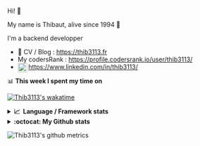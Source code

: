 Hi! 👋

My name is Thibaut, alive since 1994 🍷

I'm a backend developper

-   📝 CV / Blog : https://thib3113.fr
-   My codersRank : https://profile.codersrank.io/user/thib3113/
-   <a href="https://www.linkedin.com/in/thib3113/"><img align="left" alt="Thib3113's Linkedin" width="21px" src="https://raw.githubusercontent.com/peterthehan/peterthehan/master/assets/linkedin.svg" /></a> https://www.linkedin.com/in/thib3113/

📊 **This week I spent my time on**

[![Thib3113's wakatime](https://github-readme-stats.vercel.app/api/wakatime?username=thib3113&layout=default&theme=dracula&langs_count=6&hide_title=true&hide_border=true)](https://wakatime.com/@thib3113)

<details>
  <summary><b>📈&nbsp;&nbsp;Language&nbsp;/&nbsp;Framework stats</b></summary>
  <br/>  
  <a href='https://profile.codersrank.io/user/thib3113/'>
  <img src='http://cr-skills-chart-widget.azurewebsites.net/api/api?username=thib3113&padding=30&skills=php,batchfile,javascript,less,mysql,reactjs,scss,shell,typescript,vue'>
  </a>
</details>

<details>
  <summary><b>:octocat: My Github stats</b></summary>
  <br/>  
  
  <img src="https://github-readme-stats.vercel.app/api?username=thib3113&theme=dracula&show_icons=true&" alt="Thib3113's GitHub stats" />

<!--START_SECTION:activity-->

1. 🎉 Merged PR [#66](https://github.com/thib3113/unifi-blockips-srv/pull/66) in [thib3113/unifi-blockips-srv](https://github.com/thib3113/unifi-blockips-srv)
2. 🎉 Merged PR [#251](https://github.com/thib3113/unifi-client/pull/251) in [thib3113/unifi-client](https://github.com/thib3113/unifi-client)
3. 🗣 Commented on [#1479](https://github.com/nock/nock/issues/1479) in [nock/nock](https://github.com/nock/nock)
4. 🗣 Commented on [#1479](https://github.com/nock/nock/issues/1479) in [nock/nock](https://github.com/nock/nock)
5. 🎉 Merged PR [#250](https://github.com/thib3113/unifi-client/pull/250) in [thib3113/unifi-client](https://github.com/thib3113/unifi-client)
 <!--END_SECTION:activity-->

</details>

![Thib3113's github metrics](https://gist.githubusercontent.com/thib3113/83a96e16f8bca103f1b0e376186c66ec/raw/github-metrics.svg)
